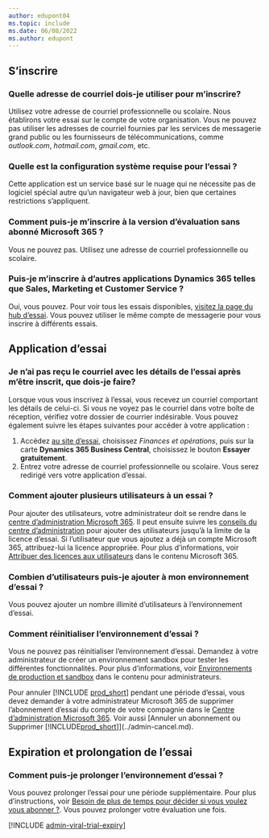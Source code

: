 ```yaml
---
author: edupont04
ms.topic: include
ms.date: 06/08/2022
ms.author: edupont
---
```

## <a name="sign-up" />S’inscrire

### <a name="which-email-address-i-should-use-to-sign-up" />Quelle adresse de courriel dois-je utiliser pour m’inscrire?

Utilisez votre adresse de courriel professionnelle ou scolaire. Nous établirons votre essai sur le compte de votre organisation. Vous ne pouvez pas utiliser les adresses de courriel fournies par les services de messagerie grand public ou les fournisseurs de télécommunications, comme *outlook.com*, *hotmail.com*, *gmail.com*, etc.  

### <a name="what-are-the-system-requirements-for-the-trial" />Quelle est la configuration système requise pour l’essai ?

Cette application est un service basé sur le nuage qui ne nécessite pas de logiciel spécial autre qu’un navigateur web à jour, bien que certaines restrictions s’appliquent.  

### <a name="how-do-i-sign-up-for-the-trial-without-a-microsoft--tenant" />Comment puis-je m’inscrire à la version d’évaluation sans abonné Microsoft 365 ?

Vous ne pouvez pas. Utilisez une adresse de courriel professionnelle ou scolaire.

### <a name="can-i-sign-up-for-other-dynamics--apps-such-as-sales-marketing-and-customer-service" />Puis-je m’inscrire à d’autres applications Dynamics 365 telles que Sales, Marketing et Customer Service ?

Oui, vous pouvez. Pour voir tous les essais disponibles, [visitez la page du hub d’essai](https://dynamics.microsoft.com/dynamics-365-free-trial). Vous pouvez utiliser le même compte de messagerie pour vous inscrire à différents essais.<!-- However, it is not possible to have multiple apps on the same trial site. Each trial will be on a different org and URL. The trial data won’t be shared across apps.-->

## <a name="trial-app" />Application d’essai

### <a name="i-didnt-receive-the-trial-details-email-after-signing-up-what-should-i-do" />Je n’ai pas reçu le courriel avec les détails de l’essai après m’être inscrit, que dois-je faire?

Lorsque vous vous inscrivez à l’essai, vous recevez un courriel comportant les détails de celui-ci. Si vous ne voyez pas le courriel dans votre boîte de réception, vérifiez votre dossier de courrier indésirable. Vous pouvez également suivre les étapes suivantes pour accéder à votre application :

1. Accédez [au site d’essai](https://go.microsoft.com/fwlink/?linkid=847861), choisissez *Finances et opérations*, puis sur la carte **Dynamics 365 Business Central**, choisissez le bouton **Essayer gratuitement**.  
2. Entrez votre adresse de courriel professionnelle ou scolaire. Vous serez redirigé vers votre application d’essai.  

### <a name="how-do-i-add-more-users-to-a-trial" />Comment ajouter plusieurs utilisateurs à un essai ?

Pour ajouter des utilisateurs, votre administrateur doit se rendre dans le [centre d’administration Microsoft 365](https://admin.microsoft.com). Il peut ensuite suivre les [conseils du centre d’administration](/microsoft-365/admin/add-users/add-users) pour ajouter des utilisateurs jusqu’à la limite de la licence d’essai. Si l’utilisateur que vous ajoutez a déjà un compte Microsoft 365, attribuez-lui la licence appropriée. Pour plus d’informations, voir [Attribuer des licences aux utilisateurs](/microsoft-365/admin/manage/assign-licenses-to-users) dans le contenu Microsoft 365.

### <a name="how-many-users-can-i-add-to-my-trial-environment" />Combien d’utilisateurs puis-je ajouter à mon environnement d’essai ?

Vous pouvez ajouter un nombre illimité d’utilisateurs à l’environnement d’essai.

### <a name="how-do-i-reset-the-trial-environment" />Comment réinitialiser l’environnement d’essai ?

Vous ne pouvez pas réinitialiser l’environnement d’essai. Demandez à votre administrateur de créer un environnement sandbox pour tester les différentes fonctionnalités. Pour plus d’informations, voir [Environnements de production et sandbox](/dynamics365/business-central/dev-itpro/administration/environment-types) dans le contenu pour administrateurs.  

Pour annuler [!INCLUDE [prod_short](prod_short.md)] pendant une période d’essai, vous devez demander à votre administrateur Microsoft 365 de supprimer l’abonnement d’essai du compte de votre compagnie dans le [Centre d’administration Microsoft 365](https://admin.microsoft.com/). Voir aussi [Annuler un abonnement ou Supprimer [!INCLUDE[prod_short](prod_short.md)]](../admin-cancel.md).  

## <a name="trial-expiration-and-extension" />Expiration et prolongation de l’essai

### <a name="how-do-i-extend-the-trial" />Comment puis-je prolonger l’environnement d’essai ?

Vous pouvez prolonger l’essai pour une période supplémentaire. Pour plus d’instructions, voir [Besoin de plus de temps pour décider si vous voulez vous abonner ?](../admin-extend-trial.md). Vous pouvez prolonger votre évaluation une fois.

[!INCLUDE [admin-viral-trial-expiry](admin-viral-trial-expiry.md)]
